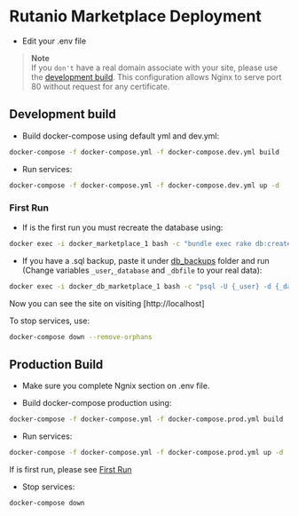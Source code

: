 # Rutanio Marketplace Deployment

- Edit your .env file

>**Note** \
If you ``don't`` have a real domain associate with your site, please use the [development build](#development). This configuration allows Nginx to serve port 80 without request for any certificate.

<a name="development"></a>
## Development build

- Build docker-compose using default yml and dev.yml:
```bash
docker-compose -f docker-compose.yml -f docker-compose.dev.yml build
```
- Run services:
```bash
docker-compose -f docker-compose.yml -f docker-compose.dev.yml up -d
```
<a name=first></a>
### First Run
- If is the first run you must recreate the database using:

```bash
docker exec -i docker_marketplace_1 bash -c "bundle exec rake db:create"
```

- If you have a .sql backup, paste it under [db_backups](https://github.com/FluidChains/MarketplaceDocker/tree/master/Docker/db_backups) folder and run (Change variables ``_user``,``_database`` and ``_dbfile`` to your real data):
```bash
docker exec -i docker_db_marketplace_1 bash -c "psql -U {_user} -d {_database} {_dbfile}"
``` 

Now you can see the site on visiting [http://localhost]

To stop services, use:
```bash
docker-compose down --remove-orphans
```

## Production Build

- Make sure you complete Ngnix section on .env file.

- Build docker-compose production using:

```bash
docker-compose -f docker-compose.yml -f docker-compose.prod.yml build
```
- Run services:
```bash
docker-compose -f docker-compose.yml -f docker-compose.prod.yml up -d
```

If is first run, please see [First Run](#first)

- Stop services:
```bash
docker-compose down
```
